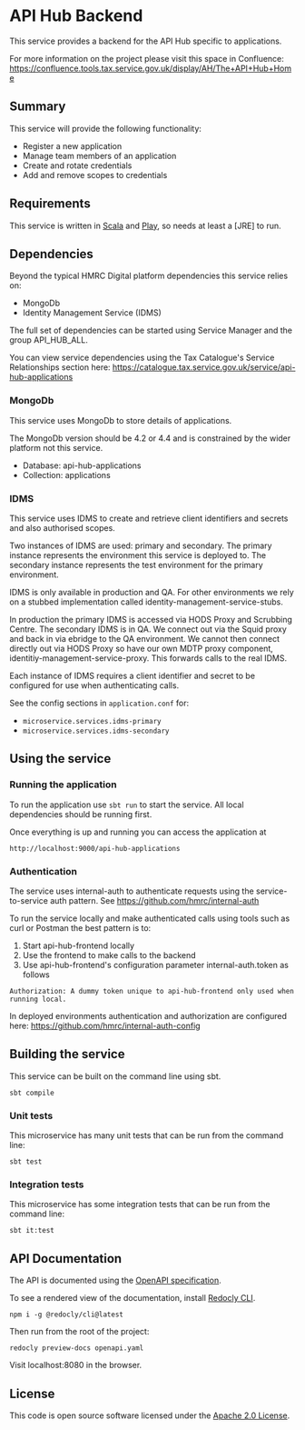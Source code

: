 # API Hub Backend

This service provides a backend for the API Hub specific to applications.

For more information on the project please visit this space in Confluence:
https://confluence.tools.tax.service.gov.uk/display/AH/The+API+Hub+Home

## Summary

This service will provide the following functionality:

* Register a new application
* Manage team members of an application
* Create and rotate credentials
* Add and remove scopes to credentials

## Requirements

This service is written in [Scala](http://www.scala-lang.org/) and [Play](http://playframework.com/), so needs at least a [JRE] to run.

## Dependencies
Beyond the typical HMRC Digital platform dependencies this service relies on:
- MongoDb
- Identity Management Service (IDMS)

The full set of dependencies can be started using Service Manager and the group API_HUB_ALL.

You can view service dependencies using the Tax Catalogue's Service Relationships
section here:
https://catalogue.tax.service.gov.uk/service/api-hub-applications

### MongoDb
This service uses MongoDb to store details of applications.

The MongoDb version should be 4.2 or 4.4 and is constrained by the wider platform not this service.

- Database: api-hub-applications
- Collection: applications

### IDMS
This service uses IDMS to create and retrieve client identifiers and secrets and 
also authorised scopes.

Two instances of IDMS are used: primary and secondary. The primary instance represents
the environment this service is deployed to. The secondary instance represents
the test environment for the primary environment.

IDMS is only available in production and QA. For other environments we rely on
a stubbed implementation called identity-management-service-stubs.

In production the primary IDMS is accessed via HODS Proxy and Scrubbing Centre. The 
secondary IDMS is in QA. We connect out via the Squid proxy and back in via ebridge 
to the QA environment. We cannot then connect directly out via HODS Proxy so have 
our own MDTP proxy component, identitiy-management-service-proxy. This forwards
calls to the real IDMS.

Each instance of IDMS requires a client identifier and secret to be configured
for use when authenticating calls.

See the config sections in `application.conf` for:
- `microservice.services.idms-primary`
- `microservice.services.idms-secondary`

## Using the service

### Running the application

To run the application use `sbt run` to start the service. All local dependencies should be running first.

Once everything is up and running you can access the application at

```
http://localhost:9000/api-hub-applications
```

### Authentication
The service uses internal-auth to authenticate requests using the service-to-service 
auth pattern. See https://github.com/hmrc/internal-auth

To run the service locally and make authenticated calls using tools such as curl 
or Postman the best pattern is to:
1. Start api-hub-frontend locally
2. Use the frontend to make calls to the backend
3. Use api-hub-frontend's configuration parameter internal-auth.token as follows

```
Authorization: A dummy token unique to api-hub-frontend only used when running local.
```

In deployed environments authentication and authorization are configured here:
https://github.com/hmrc/internal-auth-config

## Building the service
This service can be built on the command line using sbt.
```
sbt compile
```

### Unit tests
This microservice has many unit tests that can be run from the command line:
```
sbt test
```

### Integration tests
This microservice has some integration tests that can be run from the command line:
```
sbt it:test
```

## API Documentation
The API is documented using the [OpenAPI specification](https://swagger.io/specification/).

To see a rendered view of the documentation, install [Redocly CLI](https://redocly.com/docs/cli/installation/).
```
npm i -g @redocly/cli@latest
```

Then run from the root of the project:
```
redocly preview-docs openapi.yaml
```

Visit localhost:8080 in the browser.

## License

This code is open source software licensed under the [Apache 2.0 License]("http://www.apache.org/licenses/LICENSE-2.0.html").
